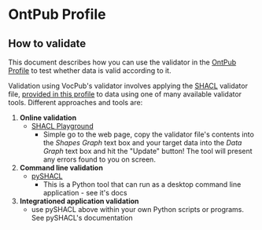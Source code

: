 # OntPub Profile
## How to validate

This document describes how you can use the validator in the [OntPub Profile](https://w3id.org/profile/ontpub) to test whether data is valid according to it.

Validation using VocPub's validator involves applying the [SHACL](https://www.w3.org/TR/shacl/) validator file, [provided in this profile](https://w3id.org/profile/ontpub/validator) to data using one of many available validator tools. Different approaches and tools are:

1. **Online validation**
    * [SHACL Playground](https://shacl.org/playground/)
        * Simple go to the web page, copy the validator file's contents into the _Shapes Graph_ text box and your target data into the _Data Graph_ text box and hit the "Update" button! The tool will present any errors found to you on screen.
2. **Command line validation**
    * [pySHACL](https://github.com/RDFLib/pySHACL)
        * This is a Python tool that can run as a desktop command line application - see it's docs
3. **Integrationed application validation**
    * use pySHACL above within your own Python scripts or programs. See pySHACL's documentation